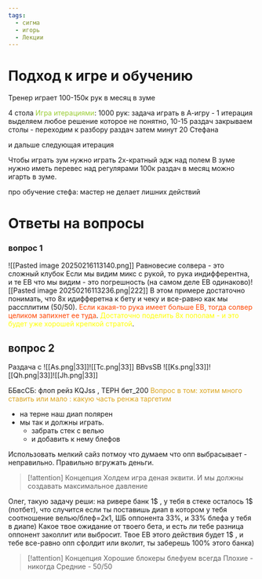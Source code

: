 ```yaml
---
tags:
  - сигма
  - игорь
  - Лекции
---
```

# Подход к игре и обучению
Тренер играет 100-150к рук в месяц в зуме

4 стола
<span style="color:rgb(154, 205, 50)">Игра итерациями</span>:
1000 рук: задача играть в А-игру - 1 итерация
выделяем любое решение которое не понятно, 10-15 раздач
закрываем столы - переходим к разбору раздач
затем минут 20 Стефана

и дальше следующая итерация

Чтобы играть зум нужно играть 2х-кратный эдж над полем
В зуме нужно иметь перевес над регулярами
100к раздач в месяц можно игарть в зуме.

про обучение стефа: мастер не делает лишних действий

# Ответы на вопросы
### вопрос 1
![[Pasted image 20250216113140.png]]
Равновесие солвера - это сложный клубок
Если мы видим микс с рукой, то рука индифферентна, и те ЕВ что мы видим - это погрешность (на самом деле ЕВ одинаково)![[Pasted image 20250216113236.png|222]]
В этом примере достаточно понимать, что 8х идифферетна к бету и чеку и все-равно как мы рассплитим (50/50).
<span style="color:rgb(255, 69, 0)">Если какая-то рука имеет больше ЕВ, тогда солвер целиком запихнет ее  туда</span>.
<span style="color:rgb(255, 255, 0)">Достаточно поделить 8х пополам - и это будет уже хорошей крепкой стратой</span>.


## вопрос 2
Раздача с ![[As.png|33]]![[Tc.png|33]] BBvsSB ![[Ks.png|33]]![[Qh.png|33]]![[Jh.png|33]]

 ББвсСБ: флоп рейз KQJss , ТЕРН бет_200
<span style="color:rgb(218, 165, 32)">Вопрос в том: хотим много ставить или мало : какую часть ренжа таргетим</span>

- на терне наш диап полярен
- мы так и должны играть.
	- забрать стек с велью
	- и добавить к нему блефов

Использовать мелкий сайз потмоу что думаем что опп выбрасывает - неправильно. Правильно вгружать  деньги.

> [!attention] Концепция
>  Холдем игра  деная эквити. И мы должны создавать максимальное давление

Олег, такую задачу реши: на ривере банк 1$ , у тебя в стеке осталось 1$ (потбет), что случится если ты поставишь диап в котором у тебя соотношение велью/блеф=2к1, 
ШБ оппонента 33%, и 33% блефа у тебя в диапе)
Какое твое ожидание от твоего бета, и есть ли тебе разница оппонент заколлит или выбросит. 
Твое ЕВ этого действия будет 1$ , и тебе все-равно опп сфолдит или вколит, ты заберешь 100% этого банка)

> [!attention] Концепция
>  Хорошие блокеры блефуем всегда
>  Плохие - никогда
>  Средние - 50/50


